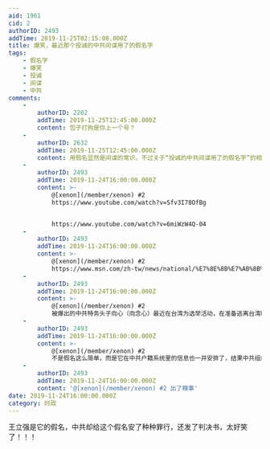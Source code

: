 ```yaml
---
aid: 1961
cid: 2
authorID: 2493
addTime: 2019-11-25T02:15:00.000Z
title: 爆笑，最近那个投诚的中共间谍用了的假名字
tags:
    - 假名字
    - 爆笑
    - 投诚
    - 间谍
    - 中共
comments:
    -
        authorID: 2202
        addTime: 2019-11-25T12:45:00.000Z
        content: 包子打狗是你上一个号？
    -
        authorID: 2632
        addTime: 2019-11-25T12:45:00.000Z
        content: 用假名显然是间谍的常识，不过关于“投诚的中共间谍用了的假名字”的相关报导可以在哪里看呢？
    -
        authorID: 2493
        addTime: 2019-11-24T16:00:00.000Z
        content: >-
            @[xenon](/member/xenon) #2
            https://www.youtube.com/watch?v=Sfv3I78OfBg


            https://www.youtube.com/watch?v=6miWzW4Q-04
    -
        authorID: 2493
        addTime: 2019-11-24T16:00:00.000Z
        content: >-
            @[xenon](/member/xenon) #2
            https://www.msn.com/zh-tw/news/national/%E7%8E%8B%E7%AB%8B%E5%BC%B7%E5%8F%AA%E6%98%AF%E5%8C%96%E5%90%8D-%E4%BB%96%E4%B8%AD%E5%85%B1%E6%88%90%E5%9C%8B%E9%9A%9B%E9%A8%99%E5%AD%90/ar-BBXhofQ
    -
        authorID: 2493
        addTime: 2019-11-24T16:00:00.000Z
        content: >-
            @[xenon](/member/xenon) #2
            被爆出的中共特务头子向心（向念心）最近在台湾为选举活动，在准备逃离台湾时，在桃园机场被抓
    -
        authorID: 2493
        addTime: 2019-11-24T16:00:00.000Z
        content: >-
            @[xenon](/member/xenon) #2
            不是假名这么简单，而是它在中共户籍系统里的信息也一并安排了，结果中共组织互相之间没沟通好，闹了笑话，还可以看出它还是有点级别的，连中共自己人都没从谍报系统里得到多少信息，结果闹了笑话
    -
        authorID: 2493
        addTime: 2019-11-24T16:00:00.000Z
        content: '@[xenon](/member/xenon) #2 出了糗事'
date: 2019-11-24T16:00:00.000Z
category: 时政
---
```


王立强是它的假名，中共却给这个假名安了种种罪行，还发了判决书，太好笑了！！！
